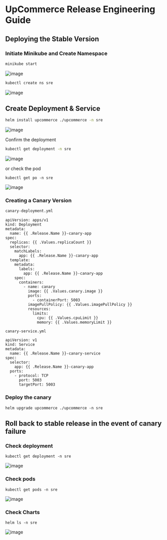 # UpCommerce Release Engineering Guide

## Deploying the Stable Version

### Initiate Minikube and Create Namespace

```bash
minikube start
```
![image](https://github.com/SahilGothoskar/sre-week-four/assets/33109078/2c0129c0-3bc3-42d4-a8ef-552f7bfc0c18)


```bash
kubectl create ns sre
```
![image](https://github.com/SahilGothoskar/sre-week-four/assets/33109078/a01ca2e6-33a0-4097-8b6e-e12b93fed06a)

## Create Deployment & Service

```bash
helm install upcommerce ./upcommerce -n sre
```

![image](https://github.com/SahilGothoskar/sre-week-four/assets/33109078/f5608f19-2f24-4779-b7ca-769383e75af3)

Confirm the deployment

```bash
kubectl get deployment -n sre
```


![image](https://github.com/SahilGothoskar/sre-week-four/assets/33109078/fa40fbde-3916-4409-80eb-49d8371011af)

or check the pod

```
kubectl get po -n sre
```

![image](https://github.com/SahilGothoskar/sre-week-four/assets/33109078/3d60591e-ae9c-4f45-9fd5-5114368317af)



### Creating a Canary Version

```bash
canary-deployment.yml
```

```
apiVersion: apps/v1
kind: Deployment
metadata:
  name: {{ .Release.Name }}-canary-app
spec:
  replicas: {{ .Values.replicaCount }}
  selector:
    matchLabels:
      app: {{ .Release.Name }}-canary-app
  template:
    metadata:
      labels:
        app: {{ .Release.Name }}-canary-app
    spec:
      containers:
        - name: canary
          image: {{ .Values.canary.image }}
          ports:
            - containerPort: 5003
          imagePullPolicy: {{ .Values.imagePullPolicy }}
          resources:
            limits:
              cpu: {{ .Values.cpuLimit }}
              memory: {{ .Values.memoryLimit }}
```

`canary-service.yml` 
```
apiVersion: v1
kind: Service
metadata:
  name: {{ .Release.Name }}-canary-service
spec:
  selector:
    app: {{ .Release.Name }}-canary-app
  ports:
    - protocol: TCP
      port: 5003
      targetPort: 5003

```

### Deploy the canary 

```
helm upgrade upcommerce ./upcommerce -n sre
```



## Roll back to stable release in the event of canary failure


### Check deployment
```
kubectl get deployment -n sre
```
![image](https://github.com/SahilGothoskar/sre-week-four/assets/33109078/ce400782-5885-4346-b8d6-e00afa2308f3)



### Check pods
```
kubectl get pods -n sre
```

![image](https://github.com/SahilGothoskar/sre-week-four/assets/33109078/bb6e885d-bd1d-49a2-949b-125064e4f01b)



### Check Charts

```
helm ls -n sre
```

![image](https://github.com/SahilGothoskar/sre-week-four/assets/33109078/593c55c4-bffe-4794-adef-23320f17d7df)
